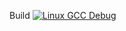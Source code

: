 Build 
[![Linux GCC Debug](https://github.com/rainmaker6/codes/tree/master/.github/workflows/build/badge.svg?branch=master)](https://github.com/rainmaker6/codes/actions?query=workflow%3A%22build%22+branch%3Amaster)